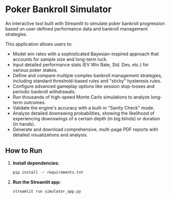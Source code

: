 # Poker Bankroll Simulator

An interactive tool built with Streamlit to simulate poker bankroll progression based on user-defined performance data and bankroll management strategies.

This application allows users to:
- Model win rates with a sophisticated Bayesian-inspired approach that accounts for sample size and long-term luck.
- Input detailed performance stats (EV Win Rate, Std. Dev, etc.) for various poker stakes.
- Define and compare multiple complex bankroll management strategies, including standard threshold-based rules and "sticky" hysteresis rules.
- Configure advanced gameplay options like session stop-losses and periodic bankroll withdrawals.
- Run thousands of high-speed Monte Carlo simulations to analyze long-term outcomes.
- Validate the engine's accuracy with a built-in "Sanity Check" mode.
- Analyze detailed downswing probabilities, showing the likelihood of experiencing downswings of a certain depth (in big blinds) or duration (in hands).
- Generate and download comprehensive, multi-page PDF reports with detailed visualizations and analysis.

## How to Run

1. **Install dependencies:**
   ```bash
   pip install -r requirements.txt
   ```
2. **Run the Streamlit app:**
   ```bash
   streamlit run simulator_app.py
   ```